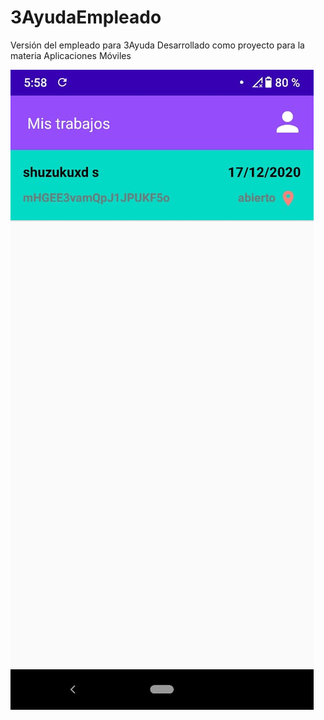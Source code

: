 # 3AyudaEmpleado
Versión del empleado para 3Ayuda
Desarrollado como proyecto para la materia Aplicaciones Móviles

![serv](https://github.com/mbeltran164908/3AyudaEmpleado/blob/master/img1.jpeg)
